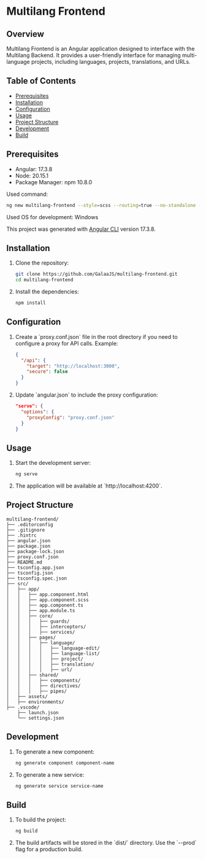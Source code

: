 # Multilang Frontend

## Overview

Multilang Frontend is an Angular application designed to interface with the Multilang Backend. It provides a user-friendly interface for managing multi-language projects, including languages, projects, translations, and URLs.

## Table of Contents

- [Prerequisites](#prerequisites)
- [Installation](#installation)
- [Configuration](#configuration)
- [Usage](#usage)
- [Project Structure](#project-structure)
- [Development](#development)
- [Build](#build)

## Prerequisites

- Angular: 17.3.8
- Node: 20.15.1
- Package Manager: npm 10.8.0

Used command: 
   ```bash
   ng new multilang-frontend --style=scss --routing=true --no-standalone --skip-tests
   ```
Used OS for development: Windows

This project was generated with [Angular CLI](https://github.com/angular/angular-cli) version 17.3.8.

## Installation

1. Clone the repository:
   ```bash
   git clone https://github.com/GalaaJS/multilang-frontend.git
   cd multilang-frontend
   ```

2. Install the dependencies:
   ```bash
   npm install
   ```

## Configuration

1. Create a \`proxy.conf.json\` file in the root directory if you need to configure a proxy for API calls. Example:
   ```json
   {
     "/api": {
       "target": "http://localhost:3000",
       "secure": false
     }
   }
   ```

2. Update \`angular.json\` to include the proxy configuration:
   ```json
   "serve": {
     "options": {
       "proxyConfig": "proxy.conf.json"
     }
   }
   ```

## Usage

1. Start the development server:
   ```bash
   ng serve
   ```

2. The application will be available at \`http://localhost:4200\`.

## Project Structure

```
multilang-frontend/
├── .editorconfig
├── .gitignore
├── .hintrc
├── angular.json
├── package.json
├── package-lock.json
├── proxy.conf.json
├── README.md
├── tsconfig.app.json
├── tsconfig.json
├── tsconfig.spec.json
├── src/
│   ├── app/
│   │   ├── app.component.html
│   │   ├── app.component.scss
│   │   ├── app.component.ts
│   │   ├── app.module.ts
│   │   ├── core/
│   │   │   ├── guards/
│   │   │   ├── interceptors/
│   │   │   ├── services/
│   │   ├── pages/
│   │   │   ├── language/
│   │   │   │   ├── language-edit/
│   │   │   │   ├── language-list/
│   │   │   │   ├── project/
│   │   │   │   ├── translation/
│   │   │   │   ├── url/
│   │   ├── shared/
│   │   │   ├── components/
│   │   │   ├── directives/
│   │   │   ├── pipes/
│   ├── assets/
│   ├── environments/
├── .vscode/
    ├── launch.json
    └── settings.json
```

## Development

1. To generate a new component:
   ```bash
   ng generate component component-name
   ```

2. To generate a new service:
   ```bash
   ng generate service service-name
   ```

## Build

1. To build the project:
   ```bash
   ng build
   ```

2. The build artifacts will be stored in the \`dist/\` directory. Use the \`--prod\` flag for a production build.

